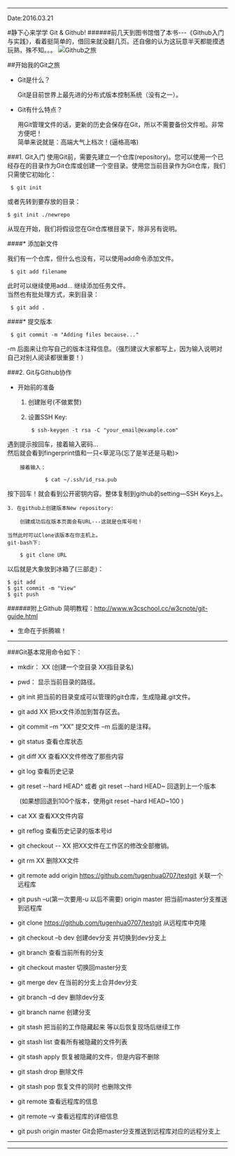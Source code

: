-------------------------
Date:2016.03.21

#静下心来学学 Git & Github!
######前几天到图书馆借了本书---《Github入门与实践》，看着挺简单的，借回来就没翻几页。还自傲的认为这玩意半天都能摸透玩熟，殊不知。。。
![Github之旅](http://www.embeddedlinux.org.cn/uploads/allimg/141011/1107470.png)

##开始我的Git之旅

* Git是什么？

 	Git是目前世界上最先进的分布式版本控制系统（没有之一）。

 
* Git有什么特点？ 
 
	用Git管理文件的话，更新的历史会保存在Git，所以不需要备份文件啦。非常方便吧！  
	简单来说就是：高端大气上档次！(逼格高咯)

###1. Git入门
使用Git前，需要先建立一个仓库(repository)。您可以使用一个已经存在的目录作为Git仓库或创建一个空目录。使用您当前目录作为Git仓库，我们只需使它初始化：

	 $ git init
或者先转到要存放的目录：

	$ git init ./newrepo
从现在开始，我们将假设您在Git仓库根目录下，除非另有说明。


####* 添加新文件  


我们有一个仓库，但什么也没有，可以使用add命令添加文件。

	 $ git add filename

此时可以继续使用add... 继续添加任务文件。  
当然也有批处理方式，来到目录：

	 $ git add .

####* 提交版本

	 $ git commit -m "Adding files because..."
-m 后面来让你写自己的版本注释信息。（强烈建议大家都写上，因为输入说明对自己对别人阅读都很重要！）

###2. Git与Github协作

* 开始前的准备
	1. 创建账号(不做累赘)
	2. 设置SSH Key:  

			$ ssh-keygen -t rsa -C "your_email@example.com"  
遇到提示按回车，接着输入密码...  
然后就会看到fingerprint值和一只<草泥马(忘了是羊还是马勒)>

		接着输入：  

				$ cat ~/.ssh/id_rsa.pub
按下回车！就会看到公开密钥内容。整体复制到github的setting—SSH Keys上。

	3. 在github上创建版本New repository:  
	
		创建成功后在版本页面会有URL---这就是仓库号啦！
	
	当然此时可以Clone该版本在你主机上。  
	git-bash下:	

		$ git clone URL

以后就是大象放到冰箱了(三部走)：

	$ git add  
	$ git commit -m "View"
	$ git push
######附上Github 简明教程：http://www.w3cschool.cc/w3cnote/git-guide.html

* 生命在于折腾嘛！

********************  
###Git基本常用命令如下：

* mkdir：         XX (创建一个空目录 XX指目录名)

* pwd：          显示当前目录的路径。

* git init          把当前的目录变成可以管理的git仓库，生成隐藏.git文件。

* git add XX       把xx文件添加到暂存区去。

* git commit –m “XX”  提交文件 –m 后面的是注释。

* git status        查看仓库状态

* git diff  XX      查看XX文件修改了那些内容

* git log          查看历史记录

* git reset  --hard HEAD^ 或者 git reset  --hard HEAD~ 回退到上一个版本

　　(如果想回退到100个版本，使用git reset –hard HEAD~100 )

* cat XX         查看XX文件内容

* git reflog       查看历史记录的版本号id

* git checkout -- XX  把XX文件在工作区的修改全部撤销。

* git rm XX          删除XX文件

* git remote add origin https://github.com/tugenhua0707/testgit 关联一个远程库

* git push –u(第一次要用-u 以后不需要) origin master 把当前master分支推送到远程库

* git clone https://github.com/tugenhua0707/testgit  从远程库中克隆

* git checkout –b dev  创建dev分支 并切换到dev分支上

* git branch  查看当前所有的分支

* git checkout master 切换回master分支

* git merge dev    在当前的分支上合并dev分支

* git branch –d dev 删除dev分支

* git branch name  创建分支

* git stash 把当前的工作隐藏起来 等以后恢复现场后继续工作

* git stash list 查看所有被隐藏的文件列表

* git stash apply 恢复被隐藏的文件，但是内容不删除

* git stash drop 删除文件

* git stash pop 恢复文件的同时 也删除文件

* git remote 查看远程库的信息

* git remote –v 查看远程库的详细信息

* git push origin master  Git会把master分支推送到远程库对应的远程分支上  


********************
********************

